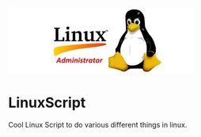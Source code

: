 ![alt text](LinuxAdmin.jpg)
# LinuxScript
Cool Linux Script to do various different things in linux.
